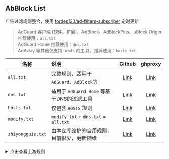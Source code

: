 ## AbBlock List

广告过滤规则整合，使用 [fordes123/ad-filters-subscriber](https://github.com/fordes123/ad-filters-subscriber) 定时更新
> AdGuard 客户端 (软件、扩展)、AdBlock、AdBlockPlus、uBlock Origin 推荐使用：`all.txt`  
> AdGuard Home 推荐使用：`dns.txt`  
> AdAway 等其他仅支持 hosts 的工具，推荐使用：`hosts.txt`

| 名称            | 说明                                   |                                       Github                                        |                                                 ghproxy                                                 |
|---------------|:-------------------------------------|:-----------------------------------------------------------------------------------:|:-------------------------------------------------------------------------------------------------------:|
| `all.txt`     | 完整规则，适用于 `AdGuard`、`AdBlock`等        |   [Link](https://github.com/superbigsteam/adguardhomeguiz/blob/main/rule/all.txt)   |   [Link](https://ghproxy.net/https://github.com/superbigsteam/adguardhomeguiz/blob/main/rule/all.txt)   |
| `dns.txt`     | 适用于 `AdGuard Home` 等基于DNS的过滤工具       |   [Link](https://github.com/superbigsteam/adguardhomeguiz/blob/main/rule/dns.txt)   |   [Link](https://ghproxy.net/https://raw.githubusercontent.com/superbigsteam/adguardhomeguiz/main/rule/dns.txt)   |
| `hosts.txt`   | 仅包含 `HOSTS` 规则                       |  [Link](https://github.com/superbigsteam/adguardhomeguiz/blob/main/rule/hosts.txt)  |  [Link](https://ghproxy.net/https://raw.githubusercontent.com/superbigsteam/adguardhomeguiz/main/rule/hosts.txt)  |
| `modify.txt`  | `modify.txt` + `dns.txt` = `all.txt` | [Link](https://github.com/superbigsteam/adguardhomeguiz/blob/main/rule/modify.txt)  | [Link](https://ghproxy.net/https://github.com/superbigsteam/adguardhomeguiz/blob/main/rule/modify.txt)  |
| `zhiyongguiz.txt` | 由本仓库维护的自用规则，目前很少，更新随缘| [Link](https://github.com/superbigsteam/adguardhomeguiz/blob/main/rule/zhiyongguiz.txt) | [Link](https://github.com/superbigsteam/adguardhomeguiz/blob/main/rule/zhiyongguiz.txt) |





<details>
<summary>点击查看上游规则</summary>
<ul>
    <li><a href="https://raw.githubusercontent.com/AdguardTeam/FiltersRegistry/master/filters/filter_2_Base/filter.txt">AdGuard 基础过滤器</a></li>
    <li><a href="https://raw.githubusercontent.com/AdguardTeam/FiltersRegistry/master/filters/filter_11_Mobile/filter.txt">AdGuard 移动广告过滤器</a></li>
    <li><a href="https://adguard.com/kb/zh-CN/general/ad-filtering/adguard-filters/">AdGuard 防跟踪保护过滤器</a></li>
    <li><a href="https://raw.githubusercontent.com/AdguardTeam/FiltersRegistry/master/filters/filter_17_TrackParam/filter.txt">AdGuard URL跟踪过滤器</a></li>
    <li><a href="https://raw.githubusercontent.com/AdguardTeam/FiltersRegistry/master/filters/filter_14_Annoyances/filter.txt">AdGuard 恼人广告过滤器</a></li>
    <li><a href="https://raw.githubusercontent.com/AdguardTeam/FiltersRegistry/master/filters/filter_10_Useful/filter.txt">AdGuard 解除搜索广告和自我推销过滤器</a></li>
    <li><a href="https://raw.githubusercontent.com/AdguardTeam/FiltersRegistry/master/filters/filter_224_Chinese/filter.txt">AdGuard 中文过滤器</a></li>
    <li><a href="https://adaway.org/hosts.txt">AdAway Default Blocklist</a></li>
    <li><a href="https://raw.githubusercontent.com/crazy-max/WindowsSpyBlocker/master/data/hosts/spy.txt">WindowsSpyBlocker</a></li>
    <li><a href="https://github.com/jdlingyu/ad-wars">ad-wars(大圣净化)</a></li>
    <li><a href="https://github.com/TG-Twilight/AWAvenue-Adblock-Rule">AWAvenue-Adblock-Rule</a></li>
    <li><a href="https://github.com/sbwml/halflife-list">halflife-list</a></li>
    <li><a href="https://raw.githubusercontent.com/xndeye/adblock_list/main/rule/private.txt">xndeye的adblock_list规则</a></li>
    <li><a href="https://raw.githubusercontent.com/Goooler/1024_hosts/master/hosts">1024_hosts</a></li>
    <li><a href="https://filters.adavoid.org/ultimate-ad-filter.txt">AdBlocker Ultimate</a></li>
    <li><a href="https://raw.githubusercontent.com/damengzhu/banad/main/jiekouAD.txt">damengzhu/banad</a></li>
    <li><a href="https://raw.githubusercontent.com/Noyllopa/NoAppDownload/master/NoAppDownload.txt">NoAppDownload</a></li>
    <li><a href="https://raw.githubusercontent.com/cjx82630/cjxlist/master/cjx-annoyance.txt">CJX's Annoyance List</a></li>
    <li><a href="https://ghps.cc/https://raw.githubusercontent.com/sccheng460/me/master/rules.txt">sccheng460的自用名单</a></li>
    <li><a href="https://raw.gitmirror.com/wycxqsf/AD--/main/%E8%87%AA%E7%94%A8%E8%A7%84%E5%88%993.0.txt">wycxqsf的拦截小说广告</a></li>
    <li><a href="https://share.yyycontrol.top/d/Rules/YYYCustomRules/YYYCustomRules.txt">MoonWWY的YYYCustomRules</a></li>
    <li><a href="https://raw.githubusercontent.com/217heidai/adblockfilters/main/rules/adblockdns.txt">adblockfilters规则</a></li>
    <li><a href="https://anti-ad.net/easylist.txt">anti-AD DNS过滤版</a></li>
    <li><a href="https://adguardteam.github.io/HostlistsRegistry/assets/filter_7.txt">Perflyst and Dandelion Sprout's Smart-TV Blocklist</a></li>
    <li><a href="https://www.i-dont-care-about-cookies.eu/abp/">I don’t care about cookies</a></li>
    <li><a href="https://easylist-downloads.adblockplus.org/fanboy-annoyance.txt">Fanboy’s Annoyances List</a></li>



  
</ul>
</details>
